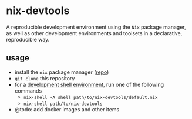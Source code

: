 # nix-devtools

A reproducible development environment using the `Nix` package manager, as well as
other development environments and toolsets in a declarative, reproducible way.

## usage

* install the `nix` package manager ([repo](https://github.com/NixOS/nix))
* `git clone` this repository
* for a [development shell environment](./shell.nix), run one of the following commands
  * `nix-shell -A shell path/to/nix-devtools/default.nix`
  * `nix-shell path/to/nix-devtools`
* @todo: add docker images and other items
